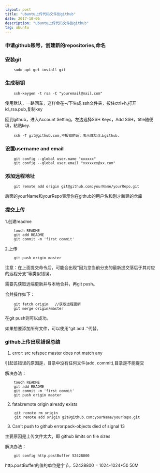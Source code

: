```yaml
---
layout: post
title: "ubuntu上传代码文件到github"
date: 2017-10-06
description: "ubuntu上传代码文件到github"
tag: ubuntu
--- 
```


### 申请github账号，创建新的repositories,命名

### 安装git

        sudo apt-get install git
        
### 生成秘钥 

        ssh-keygen -t rsa -C "youremail@mail.com"
        
使用默认，一路回车，这样会在~/下生成.ssh文件夹，按住ctrl+h,打开id_rsa.pub,复制key

回到github，进入Account Setting，左边选择SSH Keys，Add SSH，title随便填，粘贴key.

        ssh -T git@github.com,不报错的话，表示成功连上github.
        
### 设置username and email

        git config --global user.name "xxxxxx"
        git config --global user.email "xxxxxxx@xx.com"
        
### 添加远程地址

        git remote add origin git@github.com:yourName/yourRepo.git

后面的yourName和yourRepo表示你在github的用户名和刚才新建的仓库

### 提交上传

1.创建readme

        touch README
        git add README
        git commit -m 'first commit'
        
2.上传

        git push origin master
        
注意：在上面提交命令后，可能会出现“因为您当前分支的最新提交落后于其对应的远程分支”等类似错误，

需要先获取远端更新并与本地合并，再git push。

合并操作如下：

        git fetch origin   //获取远程更新
        git merge origin/master

在git push则可以成功。

如果想要添加所有文件，可以使用“git add .”代替。

### github上传出现错误总结

1. error: src refspec master does not match any

引起该错误的原因是，目录中没有任何文件(add, commit),目录是不能提交

解决办法：

        touch README
        git add README
        git commit -m 'first commit'
        git push origin master
        
2. fatal:remote origin already exists

        git remote rm origin
        git remote add origin git@github.com:yourName/yourRepo.git
        
3. Can't push to github error:pack-objects died of signal 13

主要原因是上传文件太大，即 github limits on file sizes

解决办法：

        git config http.postBuffer 52428800
        
http.postBuffer的值的单位是字节，52428800 = 1024-1024*50 50M
